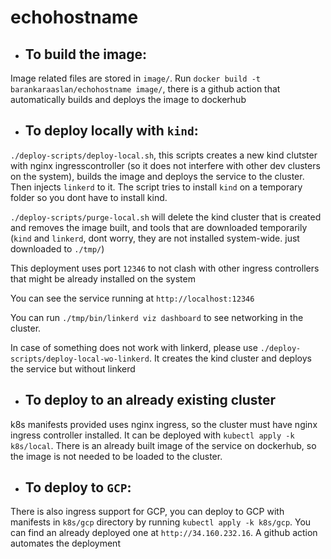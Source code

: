 # echohostname

- ## To build the image:

Image related files are stored in `image/`. Run `docker build -t barankaraaslan/echohostname image/`, there is a github action that automatically builds and deploys the image to dockerhub

- ## To deploy locally with `kind`:

`./deploy-scripts/deploy-local.sh`, this scripts creates a new kind clutster with nginx ingresscontroller (so it does not interfere with other dev clusters on the system), builds the image and deploys the service to the cluster. Then injects `linkerd` to it.
The script tries to install `kind` on a temporary folder so you dont have to install kind.

`./deploy-scripts/purge-local.sh` will delete the kind cluster that is created and removes the image built, and tools that are downloaded temporarily (`kind` and `linkerd`, dont worry, they are not installed system-wide. just downloaded to `./tmp/`)

This deployment uses port `12346` to not clash with other ingress controllers that might be already installed on the system

You can see the service running at `http://localhost:12346`

You can run `./tmp/bin/linkerd viz dashboard` to see networking in the cluster.

In case of something does not work with linkerd, please use `./deploy-scripts/deploy-local-wo-linkerd`. It creates the kind cluster and deploys the service but without linkerd

- ## To deploy to an already existing cluster

k8s manifests provided uses nginx ingress, so the cluster must have nginx ingress controller installed. It can be deployed with `kubectl apply -k k8s/local`. There is an already built image of the service on dockerhub, so the image is not needed to be loaded to the cluster.

- ## To deploy to `GCP`:

There is also ingress support for GCP, you can deploy to GCP with manifests in `k8s/gcp` directory by running `kubectl apply -k k8s/gcp`. You can find an already deployed one at `http://34.160.232.16`. A github action automates the deployment
